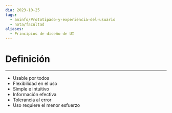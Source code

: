 ```yaml
---
dia: 2023-10-25
tags:
  - aninfo/Prototipado-y-experiencia-del-usuario
  - nota/facultad
aliases:
  - Principios de diseño de UI
---
```

# Definición
---
* Usable por todos
* Flexibilidad en el uso
* Simple e intuitivo
* Información efectiva
* Tolerancia al error
* Uso requiere el menor esfuerzo